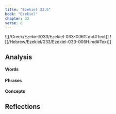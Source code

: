 ```yaml
---
title: "Ezekiel 33:6"
book: "Ezekiel"
chapter: 33
verse: 6
---
```

![[/Greek/Ezekiel/033/Ezekiel-033-006G.md#Text]]
![[/Hebrew/Ezekiel/033/Ezekiel-033-006H.md#Text]]

## Analysis

#### Words

#### Phrases

#### Concepts

## Reflections
